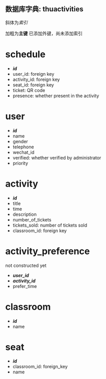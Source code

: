 数据库字典: thuactivities
-----
斜体为*索引*

加粗为**主键**
已添加外键，尚未添加索引

# schedule
* ***id***
* user_id: foreign key
* activity_id: foreign key
* seat_id: foreign key
* ticket: QR code
* presence: whether present in the activity


# user
* ***id***
* name
* gender
* telephone
* wechat_id
* verified: whether verified by administrator
* priority


# activity
* ***id***
* title
* time
* description
* number_of_tickets
* tickets_sold: number of tickets sold
* classroom_id: foreign key


# activity_preference
not constructed yet
* ***user_id***
* ***activity_id***
* prefer_time


# classroom
* ***id***
* name


# seat
* ***id***
* classroom_id: foreign_key
* name

